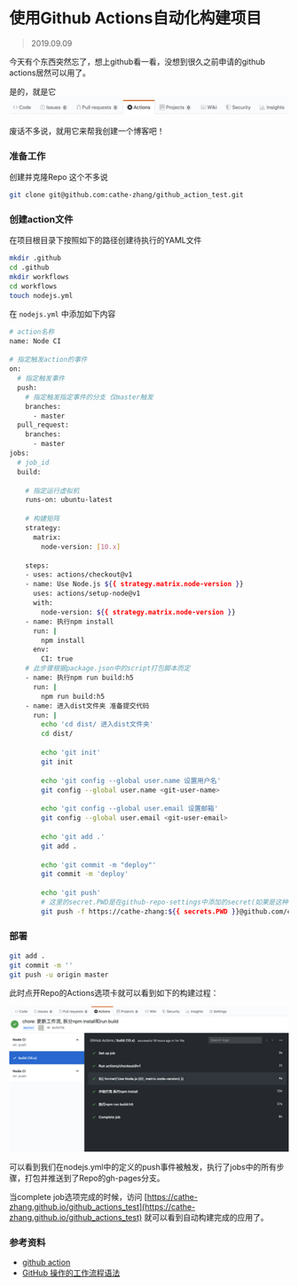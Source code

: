 # 使用Github Actions自动化构建项目

> 2019.09.09

今天有个东西突然忘了，想上github看一看，没想到很久之前申请的github actions居然可以用了。

是的，就是它
![github action](./images/github_action.png)

废话不多说，就用它来帮我创建一个博客吧！

### 准备工作

创建并克隆Repo 这个不多说

```bash
git clone git@github.com:cathe-zhang/github_action_test.git
```

### 创建action文件

在项目根目录下按照如下的路径创建待执行的YAML文件
```bash
mkdir .github
cd .github
mkdir workflows
cd workflows
touch nodejs.yml
```

在 `nodejs.yml` 中添加如下内容
```bash
# action名称
name: Node CI

# 指定触发action的事件
on:
  # 指定触发事件
  push:
    # 指定触发指定事件的分支 仅master触发
    branches:
      - master
  pull_request:
    branches:
      - master
jobs:
  # job_id
  build:

    # 指定运行虚拟机
    runs-on: ubuntu-latest

    # 构建矩阵
    strategy:
      matrix:
        node-version: [10.x]

    steps:
    - uses: actions/checkout@v1
    - name: Use Node.js ${{ strategy.matrix.node-version }}
      uses: actions/setup-node@v1
      with:
        node-version: ${{ strategy.matrix.node-version }}
    - name: 执行npm install
      run: |
        npm install
      env:
        CI: true
    # 此步骤根据package.json中的script打包脚本而定
    - name: 执行npm run build:h5
      run: |
        npm run build:h5
    - name: 进入dist文件夹 准备提交代码
      run: |
        echo 'cd dist/ 进入dist文件夹'
        cd dist/

        echo 'git init'
        git init

        echo 'git config --global user.name 设置用户名'
        git config --global user.name <git-user-name>

        echo 'git config --global user.email 设置邮箱'
        git config --global user.email <git-user-email>

        echo 'git add .'
        git add .

        echo 'git commit -m "deploy"'
        git commit -m 'deploy'

        echo 'git push'
        # 这里的secret.PWD是在github-repo-settings中添加的secret(如果是这种需要每个repo都加一个secret)  如果写成secrets.GITHUB_TOKEN 或者github密码(泄露个人信息，一般不用) 所有repo都可以用
        git push -f https://cathe-zhang:${{ secrets.PWD }}@github.com/cathe-zhang/github_action_test.git master:gh-pages
```

### 部署

```bash
git add .
git commit -m ''
git push -u origin master
```
此时点开Repo的Actions选项卡就可以看到如下的构建过程：

![Github Actions构建示例](./images/github_actions_node_cli.png)

可以看到我们在nodejs.yml中的定义的push事件被触发，执行了jobs中的所有步骤，打包并推送到了Repo的gh-pages分支。

当complete job选项完成的时候，访问 [https://cathe-zhang.github.io/github_actions_test](https://cathe-zhang.github.io/github_actions_test) 就可以看到自动构建完成的应用了。

### 参考资料
- [github action](https://help.github.com/cn/articles/configuring-a-workflow)
- [GitHub 操作的工作流程语法](https://help.github.com/cn/articles/workflow-syntax-for-github-actions)
